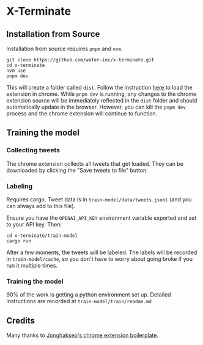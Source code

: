 # X-Terminate

## Installation from Source

Installation from source requires `pnpm` and `nvm`.

```
git clone https://github.com/wafer-inc/x-terminate.git
cd x-terminate
nvm use
pnpm dev
```

This will create a folder called `dist`. Follow the instruction [here](https://developer.chrome.com/docs/extensions/get-started/tutorial/hello-world#load-unpacked) to load the extension in chrome. While `pnpm dev` is running, any changes to the chrome extension source will be immediately reflected in the `dist` folder and should automatically update in the browser. However, you can kill the `pnpm dev` process and the chrome extension will continue to function.

## Training the model

### Collecting tweets

The chrome extension collects all tweets that get loaded. They can be downloaded by clicking the "Save tweets to file" button.

### Labeling

Requires cargo. Tweet data is in `train-model/data/tweets.jsonl` (and you can always add to this file). 

Ensure you have the `OPENAI_API_KEY` environment variable exported and set to your API key. Then:

```
cd x-terminate/train-model
cargo run
```

After a few moments, the tweets will be labeled. The labels will be recorded in `train-model/cache`, so you don't have to worry about going broke if you run it multiple times.

### Training the model

90% of the work is getting a python environment set up. Detailed instructions are recorded at `train-model/train/readme.md`


## Credits

Many thanks to [Jonghakseo's chrome extension boilerplate](https://github.com/Jonghakseo/chrome-extension-boilerplate-react-vite).
